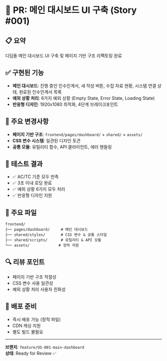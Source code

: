 # 🎯 PR: 메인 대시보드 UI 구축 (Story #001)

## 📋 요약
디딤돌 메인 대시보드 UI 구축 및 페이지 기반 구조 리팩토링 완료

## ✅ 구현된 기능
- **메인 대시보드**: 진행 중인 인수인계서, 새 작성 버튼, 수집 자료 현황, 시스템 연결 상태, 완료된 인수인계서 목록
- **예외 상황 처리**: 6가지 예외 상황 (Empty State, Error State, Loading State)
- **반응형 디자인**: 1920x1080 최적화, 4단계 브레이크포인트

## 🔧 주요 변경사항
- **페이지 기반 구조**: `frontend/pages/dashboard/` + `shared/` + `assets/`
- **CSS 변수 시스템**: 일관된 디자인 토큰
- **공통 모듈**: 유틸리티 함수, API 클라이언트, 에러 핸들링

## 🧪 테스트 결과
- ✅ AC/TC 기준 모두 만족
- ✅ 3초 이내 로딩 완료
- ✅ 예외 상황 6가지 모두 처리
- ✅ 반응형 디자인 지원

## 📁 주요 파일
```
frontend/
├── pages/dashboard/     # 메인 대시보드
├── shared/styles/       # CSS 변수 & 공통 스타일  
├── shared/scripts/      # 유틸리티 & API 모듈
└── assets/             # 정적 자원
```

## 🔍 리뷰 포인트
- 페이지 기반 구조 적절성
- CSS 변수 사용 일관성
- 예외 상황 처리 사용자 친화성

## 🚀 배포 준비
- 즉시 배포 가능 (정적 파일)
- CDN 캐싱 지원
- 별도 빌드 불필요

---
**브랜치**: `feature/US-001-main-dashboard`  
**상태**: Ready for Review ✅
